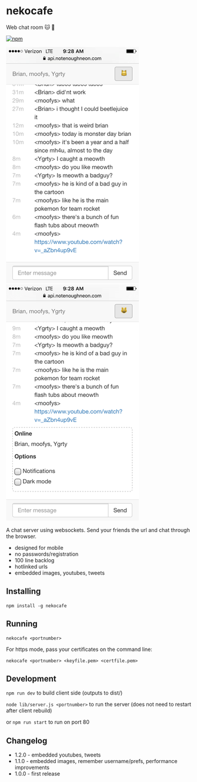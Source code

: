 # nekocafe
Web chat room 🐱 💬

[![npm](https://img.shields.io/npm/v/nekocafe.svg?maxAge=2592000?style=plastic)](https://www.npmjs.com/package/nekocafe)

![screenshot](IMG_0717.png)
![screenshot](IMG_0718.png)

A chat server using websockets. Send your friends the url and chat through the browser.

* designed for mobile
* no passwords/registration
* 100 line backlog
* hotlinked urls
* embedded images, youtubes, tweets

## Installing

```
npm install -g nekocafe
```

## Running
```
nekocafe <portnumber>
```

For https mode, pass your certificates on the command line:
```
nekocafe <portnumber> <keyfile.pem> <certfile.pem>
```

## Development

`npm run dev` to build client side (outputs to dist/)

`node lib/server.js <portnumber>` to run the server (does not need to restart after client rebuild)

or `npm run start` to run on port 80

## Changelog

* 1.2.0 - embedded youtubes, tweets
* 1.1.0 - embedded images, remember username/prefs, performance improvements
* 1.0.0 - first release